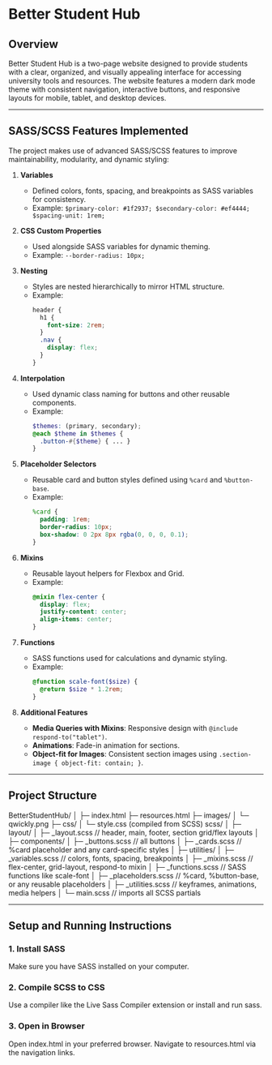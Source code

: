 # Better Student Hub

## Overview

Better Student Hub is a two-page website designed to provide students with a clear, organized, and visually appealing interface for accessing university tools and resources. The website features a modern dark mode theme with consistent navigation, interactive buttons, and responsive layouts for mobile, tablet, and desktop devices.

---

## SASS/SCSS Features Implemented

The project makes use of advanced SASS/SCSS features to improve maintainability, modularity, and dynamic styling:

1. **Variables**

   - Defined colors, fonts, spacing, and breakpoints as SASS variables for consistency.
   - Example: `$primary-color: #1f2937; $secondary-color: #ef4444; $spacing-unit: 1rem;`

2. **CSS Custom Properties**

   - Used alongside SASS variables for dynamic theming.
   - Example: `--border-radius: 10px;`

3. **Nesting**

   - Styles are nested hierarchically to mirror HTML structure.
   - Example:
     ```scss
     header {
       h1 {
         font-size: 2rem;
       }
       .nav {
         display: flex;
       }
     }
     ```

4. **Interpolation**

   - Used dynamic class naming for buttons and other reusable components.
   - Example:
     ```scss
     $themes: (primary, secondary);
     @each $theme in $themes {
       .button-#{$theme} { ... }
     }
     ```

5. **Placeholder Selectors**

   - Reusable card and button styles defined using `%card` and `%button-base`.
   - Example:
     ```scss
     %card {
       padding: 1rem;
       border-radius: 10px;
       box-shadow: 0 2px 8px rgba(0, 0, 0, 0.1);
     }
     ```

6. **Mixins**

   - Reusable layout helpers for Flexbox and Grid.
   - Example:
     ```scss
     @mixin flex-center {
       display: flex;
       justify-content: center;
       align-items: center;
     }
     ```

7. **Functions**

   - SASS functions used for calculations and dynamic styling.
   - Example:
     ```scss
     @function scale-font($size) {
       @return $size * 1.2rem;
     }
     ```

8. **Additional Features**
   - **Media Queries with Mixins**: Responsive design with `@include respond-to("tablet")`.
   - **Animations**: Fade-in animation for sections.
   - **Object-fit for Images**: Consistent section images using `.section-image { object-fit: contain; }`.

---

## Project Structure

BetterStudentHub/
│
├─ index.html
├─ resources.html
├─ images/
│ └─ qwickly.png
├─ css/
│ └─ style.css (compiled from SCSS)
scss/
│
├─ layout/
│ ├─ \_layout.scss // header, main, footer, section grid/flex layouts
│
├─ components/
│ ├─ \_buttons.scss // all buttons
│ ├─ \_cards.scss // %card placeholder and any card-specific styles
│
├─ utilities/
│ ├─ \_variables.scss // colors, fonts, spacing, breakpoints
│ ├─ \_mixins.scss // flex-center, grid-layout, respond-to mixin
│ ├─ \_functions.scss // SASS functions like scale-font
│ ├─ \_placeholders.scss // %card, %button-base, or any reusable placeholders
│ ├─ \_utilities.scss // keyframes, animations, media helpers
│
└─ main.scss // imports all SCSS partials

---

## Setup and Running Instructions

### 1. Install SASS

Make sure you have SASS installed on your computer.

### 2. Compile SCSS to CSS

Use a compiler like the Live Sass Compiler extension or install and run sass.

### 3. Open in Browser

Open index.html in your preferred browser.
Navigate to resources.html via the navigation links.
